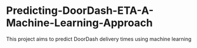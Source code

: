 # Predicting-DoorDash-ETA-A-Machine-Learning-Approach
This project aims to predict DoorDash delivery times using machine learning
